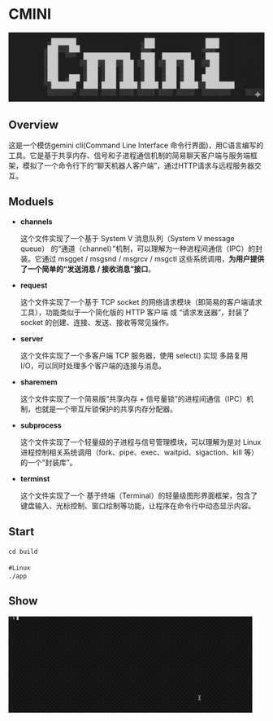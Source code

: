 # CMINI
![logo](./img/logo.png)
## Overview
这是一个模仿gemini cli(Command Line Interface 命令行界面)，用C语言编写的工具。它是基于共享内存、信号和子进程通信机制的简易聊天客户端与服务端框架，模拟了一个命令行下的“聊天机器人客户端”，通过HTTP请求与远程服务器交互。

## Moduels
- **channels**

    这个文件实现了一个基于 System V 消息队列（System V message queue） 的“通道（channel）”机制，可以理解为一种进程间通信（IPC）的封装。它通过 msgget / msgsnd / msgrcv / msgctl 这些系统调用，**为用户提供了一个简单的“发送消息 / 接收消息”接口**。

- **request**

    这个文件实现了一个基于 TCP socket 的网络请求模块（即简易的客户端请求工具），功能类似于一个简化版的 HTTP 客户端 或 “请求发送器”，封装了 socket 的创建、连接、发送、接收等常见操作。

- **server**

    这个文件实现了一个多客户端 TCP 服务器，使用 select() 实现 多路复用 I/O，可以同时处理多个客户端的连接与消息。

- **sharemem**

    这个文件实现了一个简易版“共享内存 + 信号量锁”的进程间通信（IPC）机制，也就是一个带互斥锁保护的共享内存分配器。

- **subprocess**

    这个文件实现了一个轻量级的子进程与信号管理模块，可以理解为是对 Linux 进程控制相关系统调用（fork、pipe、exec、waitpid、sigaction、kill 等）的一个“封装库”。

- **terminst**

    这个文件实现了一个 基于终端（Terminal）的轻量级图形界面框架，包含了键盘输入、光标控制、窗口绘制等功能，让程序在命令行中动态显示内容。

## Start

```
cd build

#Linux
./app
```

## Show
![show](./img/show.gif?raw=true)

